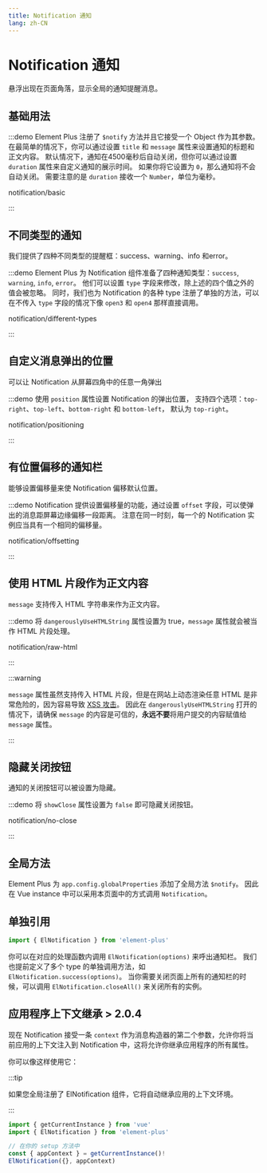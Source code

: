 ```yaml
---
title: Notification 通知
lang: zh-CN
---
```


# Notification 通知

悬浮出现在页面角落，显示全局的通知提醒消息。

## 基础用法

:::demo Element Plus 注册了 `$notify` 方法并且它接受一个 Object 作为其参数。 在最简单的情况下，你可以通过设置 `title` 和 `message` 属性来设置通知的标题和正文内容。 默认情况下，通知在4500毫秒后自动关闭，但你可以通过设置 `duration` 属性来自定义通知的展示时间。 如果你将它设置为 `0`，那么通知将不会自动关闭。 需要注意的是 `duration` 接收一个 `Number`，单位为毫秒。

notification/basic

:::

## 不同类型的通知

我们提供了四种不同类型的提醒框：success、warning、info 和error。

:::demo Element Plus 为 Notification 组件准备了四种通知类型：`success`, `warning`, `info`, `error`。 他们可以设置 `type` 字段来修改，除上述的四个值之外的值会被忽略。 同时，我们也为 Notification 的各种 type 注册了单独的方法，可以在不传入 `type` 字段的情况下像 `open3` 和 `open4` 那样直接调用。

notification/different-types

:::

## 自定义消息弹出的位置

可以让 Notification 从屏幕四角中的任意一角弹出

:::demo 使用 `position` 属性设置 Notification 的弹出位置， 支持四个选项：`top-right`、`top-left`、`bottom-right` 和 `bottom-left`， 默认为 `top-right`。

notification/positioning

:::

## 有位置偏移的通知栏

能够设置偏移量来使 Notification 偏移默认位置。

:::demo Notification 提供设置偏移量的功能，通过设置 `offset` 字段，可以使弹出的消息距屏幕边缘偏移一段距离。 注意在同一时刻，每一个的 Notification 实例应当具有一个相同的偏移量。

notification/offsetting

:::

## 使用 HTML 片段作为正文内容

`message` 支持传入 HTML 字符串来作为正文内容。

:::demo 将 `dangerouslyUseHTMLString` 属性设置为 true，`message` 属性就会被当作 HTML 片段处理。

notification/raw-html

:::

:::warning

`message` 属性虽然支持传入 HTML 片段，但是在网站上动态渲染任意 HTML 是非常危险的，因为容易导致 [XSS 攻击](https://en.wikipedia.org/wiki/Cross-site_scripting)。 因此在 `dangerouslyUseHTMLString` 打开的情况下，请确保 `message` 的内容是可信的，**永远不要**将用户提交的内容赋值给 `message` 属性。

:::

## 隐藏关闭按钮

通知的关闭按钮可以被设置为隐藏。

:::demo 将 ` showClose ` 属性设置为 `false` 即可隐藏关闭按钮。

notification/no-close

:::

## 全局方法

Element Plus 为 `app.config.globalProperties` 添加了全局方法 `$notify`。 因此在 Vue instance 中可以采用本页面中的方式调用 `Notification`。

## 单独引用

```javascript
import { ElNotification } from 'element-plus'
```

你可以在对应的处理函数内调用 `ElNotification(options)` 来呼出通知栏。 我们也提前定义了多个 type 的单独调用方法，如 `ElNotification.success(options)`。 当你需要关闭页面上所有的通知栏的时候，可以调用 `ElNotification.closeAll()` 来关闭所有的实例。

## 应用程序上下文继承 <el-tag>> 2.0.4</el-tag>

现在 Notification 接受一条 `context` 作为消息构造器的第二个参数，允许你将当前应用的上下文注入到 Notification 中，这将允许你继承应用程序的所有属性。

你可以像这样使用它：

:::tip

如果您全局注册了 ElNotification 组件，它将自动继承应用的上下文环境。

:::

```ts
import { getCurrentInstance } from 'vue'
import { ElNotification } from 'element-plus'

// 在你的 setup 方法中
const { appContext } = getCurrentInstance()!
ElNotification({}, appContext)
```
